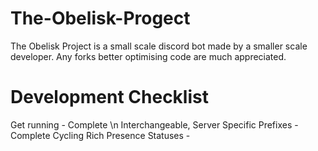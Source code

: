 # The-Obelisk-Progect
The Obelisk Project is a small scale discord bot made by a smaller scale developer.
Any forks better optimising code are much appreciated.

# Development Checklist

Get running - Complete \n
Interchangeable, Server Specific Prefixes - Complete
Cycling Rich Presence Statuses - 
